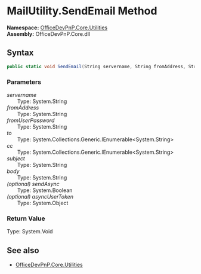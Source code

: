 # MailUtility.SendEmail Method  
  

**Namespace:** [OfficeDevPnP.Core.Utilities](OfficeDevPnP.Core.Utilities.md)  
**Assembly:** OfficeDevPnP.Core.dll  
## Syntax
```C#
public static void SendEmail(String servername, String fromAddress, String fromUserPassword, IEnumerable<String> to, IEnumerable<String> cc, String subject, String body, Boolean sendAsync, Object asyncUserToken)
```
### Parameters
*servername*  
&emsp;&emsp;Type: System.String  
*fromAddress*  
&emsp;&emsp;Type: System.String  
*fromUserPassword*  
&emsp;&emsp;Type: System.String  
*to*  
&emsp;&emsp;Type: System.Collections.Generic.IEnumerable<System.String>  
*cc*  
&emsp;&emsp;Type: System.Collections.Generic.IEnumerable<System.String>  
*subject*  
&emsp;&emsp;Type: System.String  
*body*  
&emsp;&emsp;Type: System.String  
*(optional) sendAsync*  
&emsp;&emsp;Type: System.Boolean  
*(optional) asyncUserToken*  
&emsp;&emsp;Type: System.Object  
### Return Value
Type: System.Void  

## See also
- [OfficeDevPnP.Core.Utilities](OfficeDevPnP.Core.Utilities.md)
